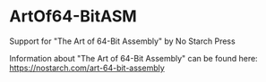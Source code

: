# ArtOf64-BitASM
Support for "The Art of 64-Bit Assembly" by No Starch Press

Information about "The Art of 64-Bit Assembly" can be found here:
https://nostarch.com/art-64-bit-assembly
